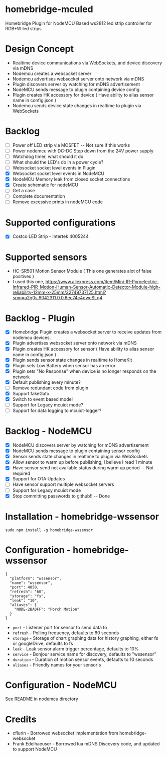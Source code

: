 # homebridge-mculed
Homebridge Plugin for NodeMCU Based ws2812 led strip controller for RGB+W led strips

# Design Concept

* Realtime device communications via WebSockets, and device discovery via mDNS
* Nodemcu creates a websocket server
* Nodemcu advertises websocket server onto network via mDNS
* Plugin discovers server by watching for mDNS advertisement
* NodeMCU sends message to plugin containing device config
* Plugin creates HK accessory for device ( Have ability to alias sensor name in config.json )
* Nodemcu sends device state changes in realtime to plugin via WebSockets

# Backlog

* [ ] Power off LED strip via MOSFET -- Not sure if this works
* [ ] Power nodemcu with DC-DC Step down from the 24V power supply
* [ ] Watchdog timer, what should it do
* [ ] What should the LED's do in a power cycle?
* [ ] Websocket socket level events in Plugin
* [x] Websocket socket level events in NodeMCU
* [x] NodeMCU Memory leak from closed socket connections
* [x] Create schematic for nodeMCU
* [ ] Get a case
* [ ] Complete documentation
* [ ] Remove excessive prints in nodeMCU code

# Supported configurations

* [x] Costco LED Strip - Intertek 4005244

# Supported sensors

* HC-SR501 Motion Sensor Module ( This one generates alot of false positives )
* I used this one, https://www.aliexpress.com/item/Mini-IR-Pyroelectric-Infrared-PIR-Motion-Human-Sensor-Automatic-Detector-Module-high-reliability-12mm-x-25mm/32749737125.html?spm=a2g0s.9042311.0.0.6ec74c4dwcSLq4

# Backlog - Plugin

* [x] Homebridge Plugin creates a websocket server to receive updates from nodemcu devices.
* [x] Plugin advertises websocket server onto network via mDNS
* [x] Plugin creates HK accessory for sensor ( Have ability to alias sensor name in config.json )
* [x] Plugin sends sensor state changes in realtime to HomeKit
* [x] Plugin sets Low Battery when sensor has an error
* [x] Plugin sets "No Response" when device is no longer responds on the network
* [x] Default publishing every minute?
* [ ] Remove redundant code from plugin
* [X] Support fakeGato
* [X] Switch to event based model
* [ ] Support for Legacy mcuiot mode?
* [ ] Support for data logging to mcuiot-logger?

# Backlog - NodeMCU

* [x] NodeMCU discovers server by watching for mDNS advertisement
* [x] NodeMCU sends message to plugin containing sensor config
* [x] Sensor sends state changes in realtime to plugin via WebSockets
* [x] Allow sensor to warm up before publishing, I believe I read 1 minute
* [x] Have sensor send not available status during warm up period -- Not required
* [x] Support for OTA Updates
* [ ] Have sensor support multiple websocket servers
* [ ] Support for Legacy mcuiot mode
* [x] Stop committing passwords to github!! -- Done

# Installation - homebridge-wssensor

```
sudo npm install -g homebridge-wssensor
```

# Configuration - homebridge-wssensor

```
{
  "platform": "wssensor",
  "name": "wssensor",
  "port": 4050,
  "refresh": "60",
  "storage": "fs",
  "leak": "10",
  "aliases": {
    "NODE-2BA0FF": "Porch Motion"
  }
}
```

* `port`      - Listener port for sensor to send data to
* `refresh`   - Polling frequency, defaults to 60 seconds
* `storage`   - Storage of chart graphing data for history graphing, either fs or googleDrive, defaults to fs
* `leak`      - Leak sensor alarm trigger percentage, defaults to 10%
* `service`   - Bonjour service name for discovery, defaults to "wssensor"
* `duration`  - Duration of motion sensor events, defaults to 10 seconds
* `aliases`   - Friendly names for your sensor's

# Configuration - NodeMCU

See README in nodemcu directory

# Credits

* cflurin - Borrowed websocket implementation from homebridge-websocket
* Frank Edelhaeuser - Borrowed lua mDNS Discovery code, and updated to support NodeMCU
